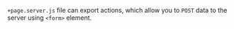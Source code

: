 `+page.server.js` file can export actions, which allow you to `POST` data to the server using `<form>` element.

